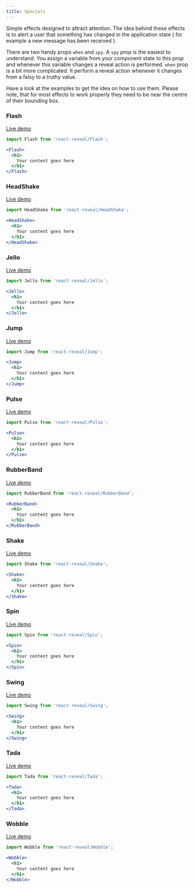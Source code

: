 ```yaml
---
title: Specials
---
```


Simple effects designed to attract attention. The idea behind these effects is to alert a user
that something has changed in the application state ( for example a new message has been received ).

There are two handy props `when` and `spy`. A `spy` prop is the easiest to understand. You assign a variable from your component state to this prop and whenever this variable changes a reveal action is performed. `when` prop is a bit more complicated. It perform a reveal action whenever it changes from a falsy to a truthy value. 

Have a look at the examples to get the idea on how to use them. Please note, that for most effects to work properly they need to be near the centre of their bounding box. 

### Flash

[Live demo](/examples/specials/flash/)

```jsx
import Flash from 'react-reveal/Flash';

<Flash>
  <h1>
    Your content goes here
  </h1>
</Flash>
```

### HeadShake

[Live demo](/examples/specials/headshake/)

```jsx
import HeadShake from 'react-reveal/HeadShake';

<HeadShake>
  <h1>
    Your content goes here
  </h1>
</HeadShake>
```

### Jello

[Live demo](/examples/specials/jello/)

```jsx
import Jello from 'react-reveal/Jello';

<Jello>
  <h1>
    Your content goes here
  </h1>
</Jello>
```

### Jump

[Live demo](/examples/specials/jump/)

```jsx
import Jump from 'react-reveal/Jump';

<Jump>
  <h1>
    Your content goes here
  </h1>
</Jump>
```

### Pulse

[Live demo](/examples/specials/pulse/)

```jsx
import Pulse from 'react-reveal/Pulse';

<Pulse>
  <h1>
    Your content goes here
  </h1>
</Pulse>
```

### RubberBand

[Live demo](/examples/specials/rubberband/)

```jsx
import RubberBand from 'react-reveal/RubberBand';

<RubberBand>
  <h1>
    Your content goes here
  </h1>
</RubberBand>
```

### Shake

[Live demo](/examples/specials/shake/)

```jsx
import Shake from 'react-reveal/Shake';

<Shake>
  <h1>
    Your content goes here
  </h1>
</Shake>
```

### Spin

[Live demo](/examples/specials/spin/)

```jsx
import Spin from 'react-reveal/Spin';

<Spin>
  <h1>
    Your content goes here
  </h1>
</Spin>
```

### Swing

[Live demo](/examples/specials/swing/)

```jsx
import Swing from 'react-reveal/Swing';

<Swing>
  <h1>
    Your content goes here
  </h1>
</Swing>
```

### Tada

[Live demo](/examples/specials/tada/)

```jsx
import Tada from 'react-reveal/Tada';

<Tada>
  <h1>
    Your content goes here
  </h1>
</Tada>
```

### Wobble

[Live demo](/examples/specials/wobble/)

```jsx
import Wobble from 'react-reveal/Wobble';

<Wobble>
  <h1>
    Your content goes here
  </h1>
</Wobble>
```

